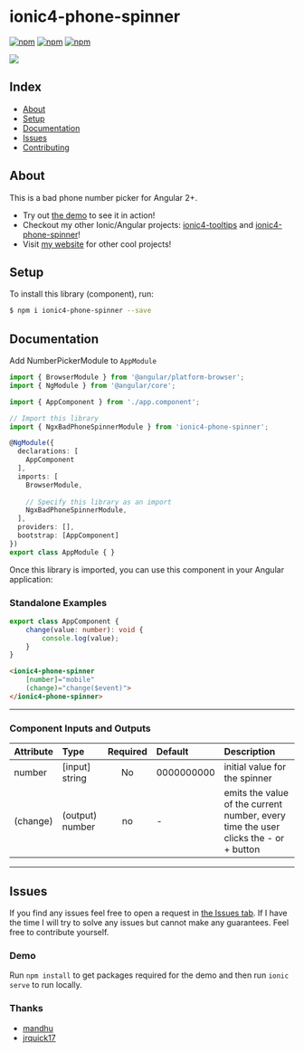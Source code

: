 # ionic4-phone-spinner

[![npm](https://img.shields.io/npm/l/@flubs/ionic4-phone-spinner.svg)](https://www.npmjs.com/package/@flubs/ionic4-phone-spinner/)
[![npm](https://img.shields.io/npm/dt/@flubs/ionic4-phone-spinner.svg)](https://www.npmjs.com/package/@flubs/ionic4-phone-spinner)
[![npm](https://img.shields.io/npm/dm/@flubs/ionic4-phone-spinner.svg)](https://www.npmjs.com/package/@flubs/ionic4-phone-spinner)

![](src/assets/images/example.gif)

## Index ##

* [About](#about)
* [Setup](#setup)
* [Documentation](#documentation)
* [Issues](#issues)
* [Contributing](#contributing)

## About ## 

This is a bad phone number picker for Angular 2+. 

* Try out [the demo](https://ionic4-phone-spinner.jrquick.com) to see it in action!
* Checkout my other Ionic/Angular projects: [ionic4-tooltips](https://github.com/jrquick17/ionic4-tooltips) and [ionic4-phone-spinner](https://github.com/jrquick17/ionic4-phone-spinner)!
* Visit [my website](https://jrquick.com) for other cool projects!

## Setup ##

To install this library (component), run:
```bash
$ npm i ionic4-phone-spinner --save
```

## Documentation ##
Add NumberPickerModule to `AppModule`

```typescript
import { BrowserModule } from '@angular/platform-browser';
import { NgModule } from '@angular/core';

import { AppComponent } from './app.component';

// Import this library
import { NgxBadPhoneSpinnerModule } from 'ionic4-phone-spinner';

@NgModule({
  declarations: [
    AppComponent
  ],
  imports: [
    BrowserModule,
    
    // Specify this library as an import
    NgxBadPhoneSpinnerModule,
  ],
  providers: [],
  bootstrap: [AppComponent]
})
export class AppModule { }
```

Once this library is imported, you can use this component in your Angular application:
### Standalone Examples

```typescript
export class AppComponent {
    change(value: number): void {
        console.log(value);
    }
}
```

```html
<ionic4-phone-spinner
    [number]="mobile"
    (change)="change($event)">
</ionic4-phone-spinner>
```

--------------------------------------------------------------------------------------------
### Component Inputs and Outputs
| Attribute        | Type           | Required  | Default | Description |
| :------------- |:-------------| :-----:| :----| :-----|
| number | [input] string | No | 0000000000 | initial value for the spinner |
| (change) | (output) number | no | - | emits the value of the current number, every time the user clicks the - or + button |


-------------------------------------------------------------------------------------------------------

## Issues ##

If you find any issues feel free to open a request in [the Issues tab](https://github.com/jrquick17/ionic4-phone-spinner/issues). If I have the time I will try to solve any issues but cannot make any guarantees. Feel free to contribute yourself.

### Demo ###

Run `npm install` to get packages required for the demo and then run `ionic serve` to run locally.

### Thanks ###

* [mandhu](https://github.com/mandhu)
* [jrquick17](https://github.com/jrquick17)
